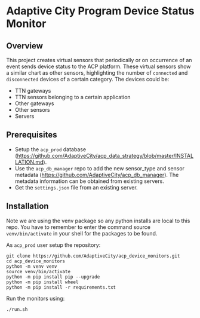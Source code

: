 # Adaptive City Program Device Status Monitor

## Overview
This project creates virtual sensors that periodically or on occurrence of an event sends device status to the ACP platform. These virtual sensors show a similar chart as other sensors, highlighting the number of `connected` and `disconnected` devices of a certain category. The devices could be:
+ TTN gateways
+ TTN sensors belonging to a certain application
+ Other gateways
+ Other sensors
+ Servers

## Prerequisites
+ Setup the `acp_prod` database (https://github.com/AdaptiveCity/acp_data_strategy/blob/master/INSTALLATION.md).
+ Use the `acp_db_manager` repo to add the new sensor_type and sensor metadata (https://github.com/AdaptiveCity/acp_db_manager). The metadata information can be obtained from existing servers.
+ Get the `settings.json` file from an existing server.

## Installation
Note we are using the venv package so any python installs are local to this repo. You have to remember to enter the command source `venv/bin/activate` in your shell for the packages to be found.

As `acp_prod` user setup the repository:

```
git clone https://github.com/AdaptiveCity/acp_device_monitors.git
cd acp_device_monitors
python -m venv venv
source venv/bin/activate
python -m pip install pip --upgrade
python -m pip install wheel
python -m pip install -r requirements.txt
```

Run the monitors using:
```
./run.sh
```